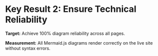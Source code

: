 # Key Result 2: Ensure Technical Reliability

**Target:** Achieve 100% diagram reliability across all pages.

**Measurement:** All Mermaid.js diagrams render correctly on the live site without syntax errors.
